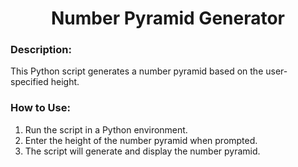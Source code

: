 <div align="center">

# Number Pyramid Generator

</div>

### Description:
This Python script generates a number pyramid based on the user-specified height.

### How to Use:
1. Run the script in a Python environment.
2. Enter the height of the number pyramid when prompted.
3. The script will generate and display the number pyramid.
